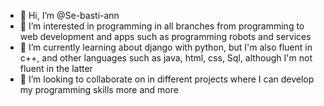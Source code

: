 - 👋 Hi, I’m @Se-basti-ann
- 👀 I’m interested in programming in all branches from programming to web development and apps such as programming robots and services
- 🌱 I’m currently learning about django with python, but I'm also fluent in c++, and other languages ​​such as java, html, css, Sql, although I'm not fluent in the latter
- 💞️ I’m looking to collaborate on in different projects where I can develop my programming skills more and more

<!---
Se-basti-ann/Se-basti-ann is a ✨ special ✨ repository because its `README.md` (this file) appears on your GitHub profile.
You can click the Preview link to take a look at your changes.
--->
